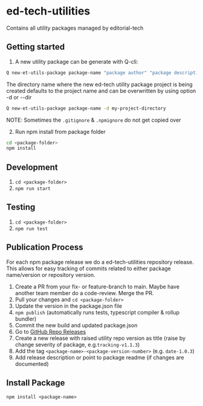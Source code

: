 # ed-tech-utilities

Contains all utility packages managed by editorial-tech

## Getting started

1. A new utility package can be generate with Q-cli:

```bash
Q new-et-utils-package package-name "package author" "package description"
```

The directory name where the new ed-tech utility package project is being created defaults to the project name and can be overwritten by using option -d or --dir

```bash
Q new-et-utils-package package-name -d my-project-directory
```

NOTE: Sometimes the `.gitignore` & `.npmignore` do not get copied over

2. Run npm install from package folder

```bash
cd <package-folder>
npm install
```

## Development

1. `cd <package-folder>`
2. `npm run start`

## Testing

1. `cd <package-folder>`
2. `npm run test`

## Publication Process

For each npm package release we do a ed-tech-utilities repository release.
This allows for easy tracking of commits related to either package name/version or repository version.

1. Create a PR from your fix- or feature-branch to main. Maybe have another team member do a code-review. Merge the PR.
2. Pull your changes and `cd <package-folder>`
3. Update the version in the package.json file
4. `npm publish` (automatically runs tests, typescript compiler & rollup bundler)
5. Commit the new build and updated package.json
6. Go to [GitHub Repo Releases](https://github.com/nzzdev/ed-tech-utilities/releases)
7. Create a new release with raised utility repo version as title (raise by change severity of package, e.g.`tracking-v1.1.3`)
8. Add the tag `<package-name>-<package-version-number>` (e.g. `date-1.0.3`)
9. Add release description or point to package readme (if changes are documented)

## Install Package

`npm install <package-name>`

